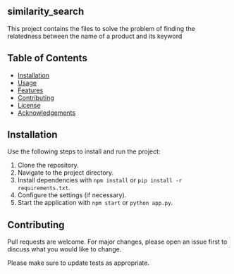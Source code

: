 ## similarity_search

This project contains the files to solve the problem of finding the relatedness between the name of a product and its keyword

## Table of Contents

- [Installation](#installation)
- [Usage](#usage)
- [Features](#features)
- [Contributing](#contributing)
- [License](#license)
- [Acknowledgements](#acknowledgements)


## Installation

Use the following steps to install and run the project:

1. Clone the repository.
2. Navigate to the project directory.
3. Install dependencies with `npm install` or `pip install -r requirements.txt`.
4. Configure the settings (if necessary).
5. Start the application with `npm start` or `python app.py`.

## Contributing

Pull requests are welcome. For major changes, please open an issue first
to discuss what you would like to change.

Please make sure to update tests as appropriate.